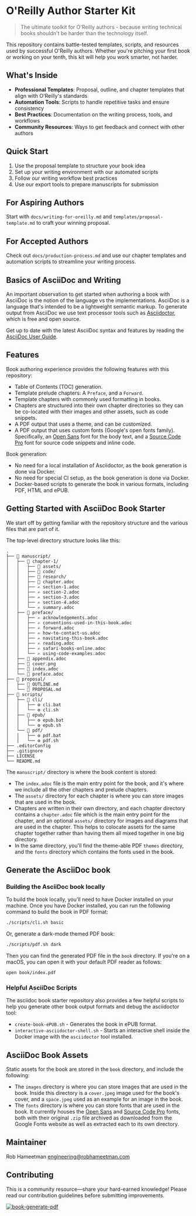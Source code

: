 # O'Reilly Author Starter Kit

> The ultimate toolkit for O'Reilly authors - because writing technical books
> shouldn't be harder than the technology itself.

This repository contains battle-tested templates, scripts, and resources used by
successful O'Reilly authors. Whether you're pitching your first book or working
on your tenth, this kit will help you work smarter, not harder.

## What's Inside

- **Professional Templates**: Proposal, outline, and chapter templates that align with O'Reilly's standards
- **Automation Tools**: Scripts to handle repetitive tasks and ensure consistency
- **Best Practices**: Documentation on the writing process, tools, and workflows
- **Community Resources**: Ways to get feedback and connect with other authors

## Quick Start

1. Use the proposal template to structure your book idea
2. Set up your writing environment with our automated scripts
3. Follow our writing workflow best practices
4. Use our export tools to prepare manuscripts for submission

## For Aspiring Authors

Start with `docs/writing-for-oreilly.md` and `templates/proposal-template.md` to
craft your winning proposal.

## For Accepted Authors

Check out `docs/production-process.md` and use our chapter templates and
automation scripts to streamline your writing process.

## Basics of AsciiDoc and Writing

An important observation to get started when authoring a book with AsciiDoc is the notion of the language vs the implementations. AsciiDoc is a language that's intended to be a lightweight semantic markup. To generate output from AsciiDoc we use text processor tools such as [Asciidoctor](https://asciidoctor.org/), which is free and open source.

Get up to date with the latest AsciiDoc syntax and features by reading the [AsciiDoc User Guide](https://asciidoctor.org/docs/asciidoc-writers-guide/).

## Features

Book authoring experience provides the following features with this repository:
- Table of Contents (TOC) generation.
- Template prelude chapters: A `Preface`, and a `Forward`.
- Template chapters with commonly used formatting in books.
- Chapters are structured into their own chapter directories so they can be co-located with their images and other assets, such as code snippets.
- A PDF output that uses a theme, and can be customized.
- A PDF output that uses custom fonts (Google's open fonts family). Specifically, an [Open Sans](https://fonts.google.com/specimen/Open+Sans) font for the body text, and a [Source Code Pro](https://fonts.google.com/specimen/Source+Code+Pro?query=source+code+pro) font for source code snippets and inline code.

Book generation:
- No need for a local installation of Asciidoctor, as the book generation is done via Docker.
- No need for special CI setup, as the book generation is done via Docker.
- Docker-based scripts to generate the book in various formats, including PDF, HTML and ePUB.

## Getting Started with AsciiDoc Book Starter

We start off by getting familiar with the repository structure and the various files that are part of it.

The top-level directory structure looks like this:

```
.
├── 📂 manuscript/
│   ├── 📂 chapter-1/
│   │   ├── 📁 assets/
│   │   ├── 📁 code/
│   │   ├── 📁 research/
│   │   ├── 📖 chapter.adoc
│   │   ├── ✍️ section-1.adoc
│   │   ├── ✍️ section-2.adoc
│   │   ├── ✍️ section-3.adoc
│   │   ├── ✍️ section-4.adoc
│   │   └── ✍️ summary.adoc
│   ├── 📂 preface/
│   │   ├── ✍️ acknowledgements.adoc
│   │   ├── ✍️ conventions-used-in-this-book.adoc
│   │   ├── ✍️ forward.adoc
│   │   ├── ✍️ how-to-contact-us.adoc
│   │   ├── ✍️ navitating-this-book.adoc
│   │   ├── ✍️ reading.adoc
│   │   ├── ✍️ safari-books-online.adoc
│   │   └── ✍️ using-code-examples.adoc
│   ├── 📖 appendix.adoc
│   ├── 🌌 cover.png
│   ├── 📖 index.adoc
│   └── 📖 preface.adoc
├── 📂 proposal/
│   ├── 📄 OUTLINE.md
│   └── 📄 PROPOSAL.md
├── 📂 scripts/
│   ├── 📂 cli/
│   │   ├── ⚙️ cli.bat
│   │   └── ⚙️ cli.sh
│   ├── 📂 epub/
│   │   ├── ⚙️ epub.bat
│   │   └── ⚙️ epub.sh
│   └── 📂 pdf/
│   │   ├── ⚙️ pdf.bat
│   │   └── ⚙️ pdf.sh
├── .editorConfig
├── .gitignore
├── LICENSE
└── README.md
```

The `manuscript/` directory is where the book content is stored:
- The `index.adoc` file is the main entry point for the book, and it's where we include all the other chapters and prelude chapters.
- The `assets/` directory for each chapter is where you can store images that are used in the book.
- Chapters are written in their own directory, and each chapter directory contains a `chapter.adoc` file which is the main entry point for the chapter, and an optional `assets/` directory for images and diagrams that are used in the chapter. This helps to colocate assets for the same chapter together rather than having them all mixed together in one big directory.
- In the same directory, you'll find the theme-able PDF `themes` directory, and the `fonts` directory which contains the fonts used in the book.

## Generate the AsciiDoc book

### Building the AsciiDoc book locally

To build the book locally, you'll need to have Docker installed on your machine. Once you have Docker installed, you can run the following command to build the book in PDF format:

```bash
./scripts/cli.sh basic
```

Or, generate a dark-mode themed PDF book:

```bash
./scripts/pdf.sh dark
```

Then you can find the generated PDF file in the `book` directory. If you're on a macOS, you can open it with your default PDF reader as follows:

```bash
open book/index.pdf
```

### Helpful AsciiDoc Scripts

The asciidoc book starter repository also provides a few helpful scripts to help you generate other book output formats and debug the asciidoctor tool:
- `create-book-ePUB.sh` - Generates the book in ePUB format.
- `interactive-asciidoctor-shell.sh` - Starts an interactive shell inside the Docker image with the `asciidoctor` tool installed.

## AsciiDoc Book Assets

Static assets for the book are stored in the `book` directory, and include the following:
- The `images` directory is where you can store images that are used in the book. Inside this directory is a `cover.jpeg` image used for the book's cover, and a `space.jpeg` used as an example for an image in the book.
- The `fonts` directory is where you can store fonts that are used in the book. It currently houses the [Open Sans](https://fonts.google.com/specimen/Open+Sans) and [Source Code Pro](https://fonts.google.com/specimen/Source+Code+Pro?query=source+code+pro) fonts, both with their original `.zip` file archived as downloaded from the Google Fonts website as well as extracted each to its own directory.

## Maintainer

Rob Hameetman <engineering@robhameetman.com>

## Contributing

This is a community resource—share your hard-earned knowledge! Please read our
contribution guidelines before submitting improvements.

[![book-generate-pdf](https://github.com/lirantal/asciidoc-book-starter/actions/workflows/book-generate-pdf.yaml/badge.svg?branch=main)](https://github.com/lirantal/asciidoc-book-starter/actions/workflows/book-generate-pdf.yaml)
